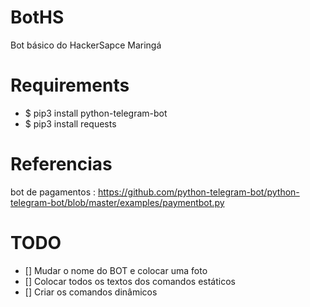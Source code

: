 # BotHS
Bot básico do HackerSapce Maringá

# Requirements
- $ pip3 install python-telegram-bot
- $ pip3 install requests

# Referencias 
bot de pagamentos : https://github.com/python-telegram-bot/python-telegram-bot/blob/master/examples/paymentbot.py

# TODO
- [] Mudar o nome do BOT e colocar uma foto
- [] Colocar todos os textos dos comandos estáticos
- [] Criar os comandos dinâmicos
